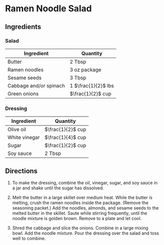 # Ramen Noodle Salad

## Ingredients

### Salad

| Ingredient | Quantity |
| --- | --- |
| Butter | 2 Tbsp |
| Ramen noodles | 3 oz package |
| Sesame seeds | 3 Tbsp |
| Cabbage and/or spinach | 1 $\frac{1}{2}$ lbs |
| Green onions | $\frac{1}{2}$ cup |

### Dressing

| Ingredient | Quantity |
| --- | --- |
| Olive oil | $\frac{1}{2}$ cup |
| White vinegar | $\frac{1}{4}$ cup |
| Sugar | $\frac{1}{2}$ cup |
| Soy sauce | 2 Tbsp |

## Directions

1. To make the dressing, combine the oil, vinegar, sugar, and soy sauce in a
   jar and shake until the sugar has dissolved.

2. Melt the butter in a large skillet over medium heat. While the butter is
   melting, crush the ramen noodles inside the package. (Remove the seasoning
   packet.) Add the noodles, almonds, and sesame seeds to the melted butter in
   the skillet. Saute while stirring frequently, until the noodle mixture is
   golden brown. Remove to a plate and let cool.

3. Shred the cabbage and slice the onions. Combine in a large mixing bowl. Add
   the noodle mixture. Pour the dressing over the salad and toss well to
   combine. 

